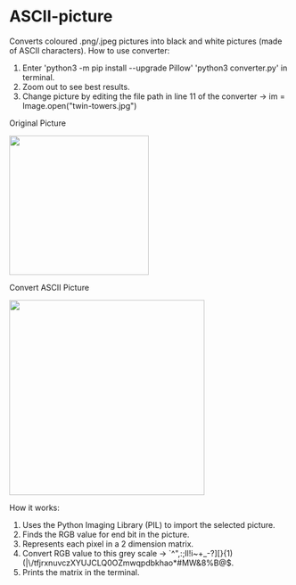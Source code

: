 # ASCII-picture
Converts coloured .png/.jpeg pictures into black and white pictures (made of ASCII characters).
How to use converter: 
1)   Enter 'python3 -m pip install --upgrade Pillow' 'python3 converter.py' in terminal.
2)   Zoom out to see best results.
3)   Change picture by editing the file path in line 11 of the converter 
     ->   im = Image.open("twin-towers.jpg")

Original Picture

<img src="https://github.com/yili288/ASCII-pic/blob/master/twin-towers.jpg"  height="250" />

Convert ASCII Picture

<img src="https://github.com/yili288/ASCII-pic/blob/master/Black-white-twin-towers.png"  height="350" />

How it works:
1)   Uses the Python Imaging Library (PIL) to import the selected picture.
2)   Finds the RGB value for end bit in the picture.
3)   Represents each pixel in a 2 dimension matrix.
4)   Convert RGB value to this grey scale 
     ->  `^\",:;Il!i~+_-?][}{1)(|\\/tfjrxnuvczXYUJCLQ0OZmwqpdbkhao*#MW&8%B@$.
6)   Prints the matrix in the terminal.


